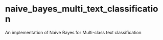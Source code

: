 # naive_bayes_multi_text_classification
An implementation of Naive Bayes for Multi-class text classification
